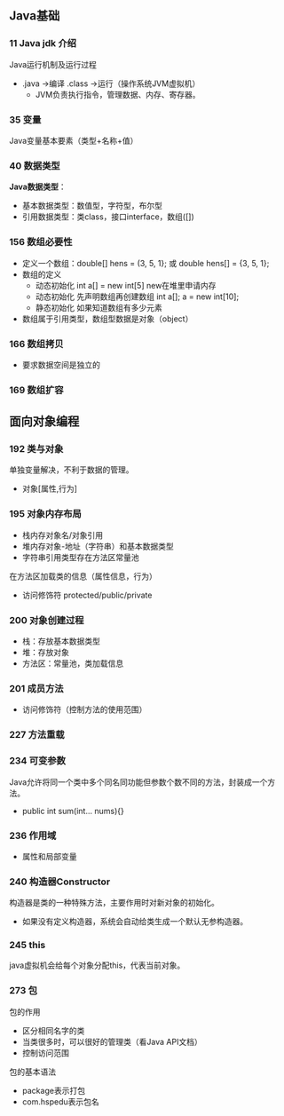 ## Java基础

### 11 Java jdk 介绍

Java运行机制及运行过程
- .java ->编译 .class ->运行（操作系统JVM虚拟机）
  - JVM负责执行指令，管理数据、内存、寄存器。

### 35 变量

Java变量基本要素（类型+名称+值）

### 40 数据类型

**Java数据类型**： 
- 基本数据类型：数值型，字符型，布尔型
- 引用数据类型：类class，接口interface，数组([])

### 156 数组必要性
- 定义一个数组：double[] hens = (3, 5, 1}; 或 double hens[] = {3, 5, 1};
- 数组的定义
  - 动态初始化 int a[] = new int[5] new在堆里申请内存
  - 动态初始化 先声明数组再创建数组 int a[]; a = new int[10];
  - 静态初始化 如果知道数组有多少元素
- 数组属于引用类型，数组型数据是对象（object）

### 166 数组拷贝
- 要求数据空间是独立的

### 169 数组扩容

## 面向对象编程

### 192 类与对象

单独变量解决，不利于数据的管理。

- 对象[属性,行为]

### 195 对象内存布局

- 栈内存对象名/对象引用
- 堆内存对象-地址（字符串）和基本数据类型
- 字符串引用类型存在方法区常量池

在方法区加载类的信息（属性信息，行为）
- 访问修饰符 protected/public/private

### 200 对象创建过程

- 栈：存放基本数据类型
- 堆：存放对象
- 方法区：常量池，类加载信息

### 201 成员方法

- 访问修饰符（控制方法的使用范围）

### 227 方法重载

### 234 可变参数

Java允许将同一个类中多个同名同功能但参数个数不同的方法，封装成一个方法。
- public int sum(int... nums){}

### 236 作用域

- 属性和局部变量

### 240 构造器Constructor

构造器是类的一种特殊方法，主要作用时对新对象的初始化。
- 如果没有定义构造器，系统会自动给类生成一个默认无参构造器。

### 245 this

java虚拟机会给每个对象分配this，代表当前对象。

### 273 包

包的作用
- 区分相同名字的类
- 当类很多时，可以很好的管理类（看Java API文档）
- 控制访问范围

包的基本语法
- package表示打包
- com.hspedu表示包名



